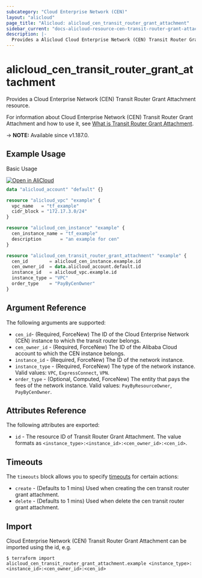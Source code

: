 ```yaml
---
subcategory: "Cloud Enterprise Network (CEN)"
layout: "alicloud"
page_title: "Alicloud: alicloud_cen_transit_router_grant_attachment"
sidebar_current: "docs-alicloud-resource-cen-transit-router-grant-attachment"
description: |-
  Provides a Alicloud Cloud Enterprise Network (CEN) Transit Router Grant Attachment resource.
---
```


# alicloud_cen_transit_router_grant_attachment

Provides a Cloud Enterprise Network (CEN) Transit Router Grant Attachment resource.

For information about Cloud Enterprise Network (CEN) Transit Router Grant Attachment and how to use it, see [What is Transit Router Grant Attachment](https://www.alibabacloud.com/help/en/cloud-enterprise-network/latest/grantinstancetotransitrouter).

-> **NOTE:** Available since v1.187.0.

## Example Usage

Basic Usage

<div style="display: block;margin-bottom: 40px;"><div class="oics-button" style="float: right;position: absolute;margin-bottom: 10px;">
  <a href="https://api.aliyun.com/terraform?resource=alicloud_cen_transit_router_grant_attachment&exampleId=d3da962c-17b8-e48b-28ad-cc619d02ca0d7a77d422&activeTab=example&spm=docs.r.cen_transit_router_grant_attachment.0.d3da962c17&intl_lang=EN_US" target="_blank">
    <img alt="Open in AliCloud" src="https://img.alicdn.com/imgextra/i1/O1CN01hjjqXv1uYUlY56FyX_!!6000000006049-55-tps-254-36.svg" style="max-height: 44px; max-width: 100%;">
  </a>
</div></div>

```terraform
data "alicloud_account" "default" {}

resource "alicloud_vpc" "example" {
  vpc_name   = "tf_example"
  cidr_block = "172.17.3.0/24"
}

resource "alicloud_cen_instance" "example" {
  cen_instance_name = "tf_example"
  description       = "an example for cen"
}

resource "alicloud_cen_transit_router_grant_attachment" "example" {
  cen_id        = alicloud_cen_instance.example.id
  cen_owner_id  = data.alicloud_account.default.id
  instance_id   = alicloud_vpc.example.id
  instance_type = "VPC"
  order_type    = "PayByCenOwner"
}
```

## Argument Reference

The following arguments are supported:
* `cen_id`- (Required, ForceNew) The ID of the Cloud Enterprise Network (CEN) instance to which the transit router belongs.
* `cen_owner_id` - (Required, ForceNew) The ID of the Alibaba Cloud account to which the CEN instance belongs.
* `instance_id` - (Required, ForceNew) The ID of the network instance.
* `instance_type` - (Required, ForceNew) The type of the network instance. Valid values: `VPC`, `ExpressConnect`, `VPN`.
* `order_type` - (Optional, Computed, ForceNew) The entity that pays the fees of the network instance. Valid values: `PayByResourceOwner`, `PayByCenOwner`.

## Attributes Reference

The following attributes are exported:

* `id` - The resource ID of Transit Router Grant Attachment. The value formats as `<instance_type>:<instance_id>:<cen_owner_id>:<cen_id>`.

## Timeouts

The `timeouts` block allows you to specify [timeouts](https://developer.hashicorp.com/terraform/language/resources/syntax#operation-timeouts) for certain actions:

* `create` - (Defaults to 1 mins) Used when creating the cen transit router grant attachment.
* `delete` - (Defaults to 1 mins) Used when delete the cen transit router grant attachment.


## Import

Cloud Enterprise Network (CEN) Transit Router Grant Attachment can be imported using the id, e.g.

```shell
$ terraform import alicloud_cen_transit_router_grant_attachment.example <instance_type>:<instance_id>:<cen_owner_id>:<cen_id>
```